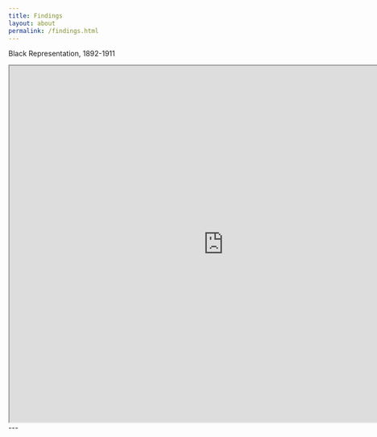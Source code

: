 ```yaml
---
title: Findings
layout: about
permalink: /findings.html
---
```

Black Representation, 1892-1911
<iframe style='width: 850px; height: 709px;' src='https://voyant-tools.org/tool/Bubbles/?stopList=keywords-1d238834ef37757c2ce5b20515b1850a&corpus=4e047055ee11c4a9101b6aad4b1d04ee'></iframe>
---
